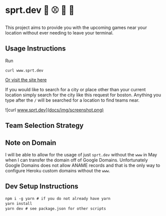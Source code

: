 # sprt.dev :basketball: :baseball: :ice_hockey: :football:

This project aims to provide you with the upcoming games near your location without ever needing to leave your terminal.

## Usage Instructions

Run

```
curl www.sprt.dev
```

[Or visit the site here](https://sprt.dev)

If you would like to search for a city or place other than your current location simply search for the city like this request for boston. Anything you type after the `/` will be searched for a location to find teams near.

![curl www.sprt.dev](docs/img/screenshot.png)

## Team Selection Strategy

## Note on Domain

I will be able to allow for the usage of just `sprt.dev` without the `www` in May when I can transfer the domain off of Google Domains. Unfortunately Google Domains does not allow ANAME records and that is the only way to configure Heroku custom domains without the `www`.

## Dev Setup Instructions

```
npm i -g yarn # if you do not already have yarn
yarn install
yarn dev # see package.json for other scripts
```
